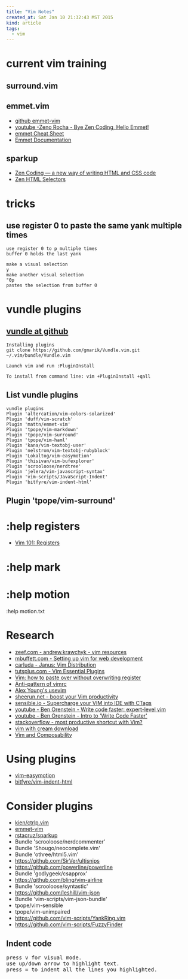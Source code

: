 ```yaml
---
title: "Vim Notes"
created_at: Sat Jan 10 21:32:43 MST 2015
kind: article
tags:
  - vim
---
```


# current vim training

## surround.vim

## emmet.vim

* [github emmet-vim](https://github.com/mattn/emmet-vim/)
* [youtube -Zeno Rocha - Bye Zen Coding, Hello Emmet!](https://www.youtube.com/watch?v=sxW-V24MTXI)
* [emmet Cheat Sheet](http://docs.emmet.io/cheat-sheet/)
* [Emmet Documentation](http://docs.emmet.io/)

## sparkup

* [Zen Coding — a new way of writing HTML and CSS code](https://code.google.com/p/zen-coding/)
* [Zen HTML Selectors](https://code.google.com/p/zen-coding/wiki/ZenHTMLSelectorsEn)

# tricks

## use register 0 to paste the same yank multiple times

~~~~~~~~~~~~~~
use register 0 to p multiple times
buffer 0 holds the last yank

make a visual selection
y
make another visual selection
"0p
pastes the selection from buffer 0
~~~~~~~~~~~~~~

# vundle plugins

## [vundle at github](https://github.com/gmarik/Vundle.vim)

~~~~~~~~~~~~~~
Installing plugins
git clone https://github.com/gmarik/Vundle.vim.git ~/.vim/bundle/Vundle.vim

Launch vim and run :PluginInstall

To install from command line: vim +PluginInstall +qall
~~~~~~~~~~~~~~

## List vundle plugins

~~~~~~~~~~~~~~
vundle plugins
Plugin 'altercation/vim-colors-solarized'
Plugin 'duff/vim-scratch'
Plugin 'mattn/emmet-vim'
Plugin 'tpope/vim-markdown'
Plugin 'tpope/vim-surround'
Plugin 'tpope/vim-haml'
Plugin 'kana/vim-textobj-user'
Plugin 'nelstrom/vim-textobj-rubyblock'
Plugin 'Lokaltog/vim-easymotion'
Plugin 'thisivan/vim-bufexplorer'
Plugin 'scrooloose/nerdtree'
Plugin 'jelera/vim-javascript-syntax'
Plugin 'vim-scripts/JavaScript-Indent'
Plugin 'bitfyre/vim-indent-html'
~~~~~~~~~~~~~~

## Plugin 'tpope/vim-surround'


# :help registers

* [Vim 101: Registers](http://usevim.com/2012/04/13/registers/)

# :help mark

# :help motion

:help motion.txt

# Research

* [zeef.com - andrew.krawchyk - vim resources](https://vim.zeef.com/andrew.krawchyk)
* [mbuffett.com - Setting up vim for web development](http://mbuffett.com/?p=14)
* [carluda - Janus: Vim Distribution](https://github.com/carlhuda/janus)
* [tutsplus.com - Vim Essential Plugins](http://code.tutsplus.com/series/vim-essential-plugins--net-19224)
* [Vim: how to paste over without overwriting register](http://stackoverflow.com/questions/290465/vim-how-to-paste-over-without-overwriting-register)
* [Anti-pattern of vimrc](http://rbtnn.hateblo.jp/entry/2014/12/28/010913)
* [Alex Young's usevim](http://usevim.com)
* [sheerun.net - boost your Vim productivity](http://sheerun.net/2014/03/21/how-to-boost-your-vim-productivity/)
* [sensible.io - Supercharge your VIM into IDE with CTags](http://blog.sensible.io/2014/05/09/supercharge-your-vim-into-ide-with-ctags.html)
* [youtube - Ben Orenstein - Write code faster: expert-level vim](https://www.youtube.com/watch?v=SkdrYWhh-8s)
* [youtube - Ben Orenstein - Intro to 'Write Code Faster'](https://www.youtube.com/watch?v=SkdrYWhh-8s)
* [stackoverflow - most productive shortcut with Vim?](http://stackoverflow.com/questions/1218390/what-is-your-most-productive-shortcut-with-vim)
* [vim with cream download](http://sourceforge.net/projects/cream/files/Cream/0.43/cream-0-43-gvim-7-3-107.exe/download)
* [Vim and Composability](http://ferd.ca/vim-and-composability.html)

# Using plugins

* [vim-easymotion](https://github.com/Lokaltog/vim-easymotion)
* [bitfyre/vim-indent-html](https://github.com/bitfyre/vim-indent-html)


# Consider plugins

* [kien/ctrlp.vim](https://github.com/kien/ctrlp.vim)
* [emmet-vim](https://github.com/mattn/emmet-vim/)
* [rstacruz/sparkup](https://github.com/rstacruz/sparkup)
* Bundle 'scrooloose/nerdcommenter'
* Bundle 'Shougo/neocomplete.vim'
* Bundle 'othree/html5.vim'
* https://github.com/SirVer/ultisnips
* https://github.com/powerline/powerline
* Bundle 'godlygeek/csapprox'
* https://github.com/bling/vim-airline
* Bundle 'scrooloose/syntastic'
* https://github.com/leshill/vim-json
* Bundle 'vim-scripts/vim-json-bundle'
* tpope/vim-sensible
* tpope/vim-unimpaired
* https://github.com/vim-scripts/YankRing.vim
* https://github.com/vim-scripts/FuzzyFinder

<h2>Indent code</h2>

<pre>
press v for visual mode.
use up/down arrow to highlight text.
press = to indent all the lines you highlighted.
</pre>

<!--
html boilerplate
<a href="" target="_blank"></a>
<a name=""></a>
<img src="" width="400px">
<ul>
  <li></li>
</ul>
<pre>
</pre>
<p style="margin-bottom: 2em;"></p>
<hr style="border: 0; height: 3px; background: #333; background-image: linear-gradient(to right, #ccc, #333, #ccc);">
<pre><code>
</code></pre>
<math xmlns='http://www.w3.org/1998/Math/MathML' display='block'>
</math>
-->
